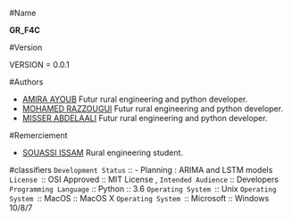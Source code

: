 #Name

**GR_F4C**

#Version

VERSION = 0.0.1
    
#Authors

* [AMIRA AYOUB](https://www.linkedin.com/in/ayoub-amira-1a36a31b8/) Futur rural engineering and python developer.
* [MOHAMED RAZZOUGUI](https://www.linkedin.com/in/mohamed-razzougui/) Futur rural engineering and python developer.
* [MISSER ABDELAALI](https://www.linkedin.com/in/abdelaali-misser-0926161b6/) Futur rural engineering and python developer.

#Remerciement


* <a href="https://www.linkedin.com/in/issam-souassi-74916114a/" target="_blank">SOUASSI ISSAM</a> Rural engineering student.


    
#classifiers
`Development Status` :: - Planning : ARIMA and LSTM models
`License `:: OSI Approved :: MIT License ,
`Intended Audience` :: Developers
`Programming Language` :: Python :: 3.6
`Operating System `:: Unix
`Operating System `:: MacOS :: MacOS X
`Operating System `:: Microsoft :: Windows 10/8/7


